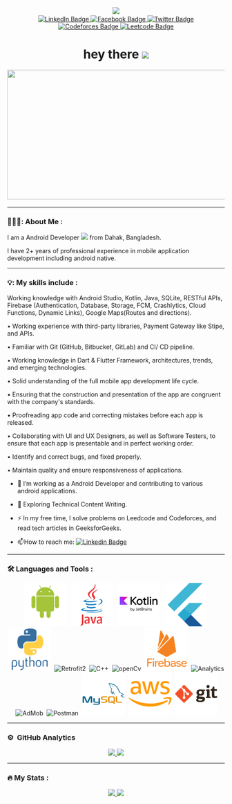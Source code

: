 <div id="header" align="center">
  <img src="https://media.giphy.com/media/M9gbBd9nbDrOTu1Mqx/giphy.gif" width="100"/>
  
  <div id="badges">
    <a href="https://www.linkedin.com/in/fahad-alam-21b8601a9/">
      <img src="https://img.shields.io/badge/LinkedIn-blue?style=for-the-badge&logo=linkedin&logoColor=white" alt="LinkedIn Badge"/>
    </a>
    <a href="https://web.facebook.com/rjfahad44">
      <img src="https://img.shields.io/badge/Facebook-blue?style=for-the-badge&logo=facebook&logoColor=white" alt="Facebook Badge"/>
    </a>
    <a href="https://twitter.com/rjfahad44">
      <img src="https://img.shields.io/badge/Twitter-blue?style=for-the-badge&logo=twitter&logoColor=white" alt="Twitter Badge"/>
    </a>
    <a href="https://codeforces.com/profile/Md.Fahad">
      <img src="https://img.shields.io/badge/Codeforces-orange?style=for-the-badge&logo=codeforces&logoColor=white" alt="Codeforces Badge"/>
    </a>
    <a href="https://leetcode.com/Fahad22/">
      <img src="https://img.shields.io/badge/Leetcode-orange?style=for-the-badge&logo=leetcode&logoColor=white" alt="Leetcode Badge"/>
    </a>
  </div>

  
  <h1> hey there <img src="https://media.giphy.com/media/hvRJCLFzcasrR4ia7z/giphy.gif" width="30px"/> </h1>
  
  <div align="center">
    <img src="https://media.giphy.com/media/dWesBcTLavkZuG35MI/giphy.gif" width="600" height="300"/>
  </div>

</div>


---

### 👨🏻‍💻: About Me :

I am a Android Developer <img src="https://media.giphy.com/media/WUlplcMpOCEmTGBtBW/giphy.gif" width="30"> from Dahak, Bangladesh.

I have 2+ years of professional experience in mobile application development including android native.


---

### 💡: My skills include :

<div>
Working knowledge with Android Studio, Kotlin, Java,  SQLite, RESTful APIs, Firebase (Authentication, Database, Storage, FCM, Crashlytics, Cloud Functions, Dynamic Links), Google Maps(Routes and directions).

• Working experience with third-party libraries, Payment Gateway like Stipe, and APIs.

 • Familiar with Git (GitHub, Bitbucket, GitLab) and CI/ CD pipeline.

• Working knowledge in Dart & Flutter Framework,
architectures, trends, and emerging technologies.

 • Solid understanding of the full mobile app development life cycle.

• Ensuring that the construction and presentation of the app are congruent with the company's standards.

• Proofreading app code and correcting mistakes before each app is released. 

• Collaborating with UI and UX Designers, as well as Software Testers, to ensure that each app is presentable and in perfect working order.

• Identify and correct bugs, and fixed properly.

• Maintain quality and ensure responsiveness of applications.

- :telescope: I’m working as a Android Developer and contributing to various android applications.

- :seedling: Exploring Technical Content Writing.

- :zap: In my free time, I solve problems on Leedcode and Codeforces, and read tech articles in GeeksforGeeks.

- :mailbox:How to reach me: [![Linkedin Badge](https://img.shields.io/badge/-linkedin-blue?style=flat&logo=Linkedin&logoColor=white)](https://www.linkedin.com/in/fahad-alam-21b8601a9/)

</div>

  
---

### :hammer_and_wrench: Languages and Tools :

<div align = "center">
   <img src="https://github.com/devicons/devicon/blob/master/icons/android/android-original-wordmark.svg" title="Android" alt="Android" width="100" height="100"/>&nbsp;
  <img src="https://github.com/devicons/devicon/blob/master/icons/java/java-original-wordmark.svg" title="Java" alt="Java" width="100" height="100"/>&nbsp;
  <img src="https://github.com/devicons/devicon/blob/master/icons/kotlin/kotlin-original-wordmark.svg" title="Kotlin" alt="Kotlin" width="100" height="100"/>&nbsp;
  <img src="https://github.com/devicons/devicon/blob/master/icons/flutter/flutter-original.svg" title="Flutter" alt="Flutter" width="100" height="100"/>&nbsp;
  <img src="https://github.com/devicons/devicon/blob/master/icons/python/python-original-wordmark.svg" title="Python" alt="Python" width="100" height="100"/>&nbsp;
  <img src="https://github.com/rjfahad44/My-Skils-Logo/blob/main/retrofit.png" title="Retrofit2" alt="Retrofit2" width="100" height="100"/>&nbsp;
  <img src="https://github.com/rjfahad44/My-Skils-Logo/blob/main/c%2B%2B.jpg" title="C++" alt="C++" width="100" height="100"/>&nbsp;
  <img src="https://github.com/rjfahad44/My-Skils-Logo/blob/main/opencv.png" title="openCv" alt="openCv" width="100" height="100"/>&nbsp;
  <img src="https://github.com/devicons/devicon/blob/master/icons/firebase/firebase-plain-wordmark.svg" title="Firebase" alt="Firebase" width="100" height="100"/>&nbsp;
  <img src="https://github.com/rjfahad44/My-Skils-Logo/blob/main/analytics.png" title="Analytics" alt="Analytics" width="100" height="100"/>&nbsp;
  <img src="https://github.com/rjfahad44/My-Skils-Logo/blob/main/admob.png" title="AdMob" alt="AdMob" width="100" height="100"/>&nbsp;
  <img src="https://github.com/rjfahad44/My-Skils-Logo/blob/main/postman.png" title="Postman"  alt="Postman" width="100" height="100"/>&nbsp;
  <img src="https://github.com/devicons/devicon/blob/master/icons/mysql/mysql-original-wordmark.svg" title="MySQL"  alt="MySQL" width="100" height="100"/>&nbsp;
  <img src="https://github.com/devicons/devicon/blob/master/icons/amazonwebservices/amazonwebservices-plain-wordmark.svg" title="AWS" alt="AWS" width="100" height="100"/>&nbsp;
  <img src="https://github.com/devicons/devicon/blob/master/icons/git/git-original-wordmark.svg" title="Git" alt="Git" width="100" height="100"/>&nbsp;
  
</div>



---

### ⚙️ &nbsp;GitHub Analytics

<div align = "center">
  
  <a href="https://github.com/rjfahad44/">
    <img height="180em" src="https://github-readme-stats-eight-theta.vercel.app/api?username=rjfahad44&show_icons=true&theme=algolia&include_all_commits=true&count_private=true"/>
    </a>
  
  <a href="https://github.com/rjfahad44/">
    <img height="180em" src="https://github-readme-stats-eight-theta.vercel.app/api/top-langs/?username=rjfahad44&layout=compact&langs_count=8&theme=algolia"/>
  </a>
  
</div>


---

### :fire: My Stats :

<div align = "center">
  
  <a href="https://github.com/rjfahad44/">
    <img height="180em" src="http://github-readme-streak-stats.herokuapp.com/?user=rjfahad44&theme=dark&background=000000"/>
  </a>
 
  <a href="https://github.com/rjfahad44/">
    <img height="180em" src="https://github-readme-stats.vercel.app/api/top-langs/?username=rjfahad44&layout=compact&theme=vision-friendly-dark"/>
  </a>
  
</div>
